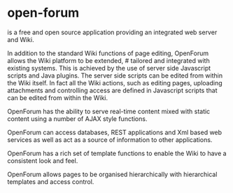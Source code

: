 # open-forum
 is a free and open source application providing an integrated web server and Wiki.
 
In addition to the standard Wiki functions of page editing,
 OpenForum allows the Wiki platform to be extended, #
 tailored and integrated with existing systems. 
 This is achieved by the use of server side Javascript scripts and Java plugins.
 The server side scripts can be edited from within the Wiki itself.
 In fact all the Wiki actions, such as editing pages, uploading attachments and controlling access
 are defined in Javascript scripts that can be edited from within the Wiki.

OpenForum has the ability to serve real-time content mixed with static content using a number of AJAX style functions.

OpenForum can access databases, REST applications and Xml based 
web services as well as act as a source of information to other applications.

OpenForum has a rich set of template functions to enable the Wiki to have a consistent look and feel.

OpenForum allows pages to be organised hierarchically 
with hierarchical templates and access control.

